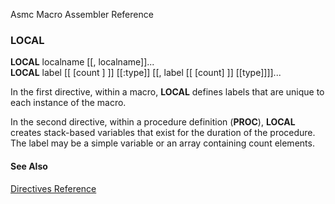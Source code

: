 Asmc Macro Assembler Reference

### LOCAL

**LOCAL** localname [[, localname]]...<br>
**LOCAL** label [[ [count ] ]] [[:type]] [[, label [[ [count] ]] [[type]]]]...

In the first directive, within a macro, **LOCAL** defines labels that are unique to each instance of the macro.

In the second directive, within a procedure definition (**PROC**), **LOCAL** creates stack-based variables that exist for the duration of the procedure. The label may be a simple variable or an array containing count elements.

#### See Also

[Directives Reference](readme.md)